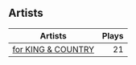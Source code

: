 ## Artists
Artists | Plays 
----- | -----: 
[for KING & COUNTRY](/artists/for-king-country-649143) | 21

